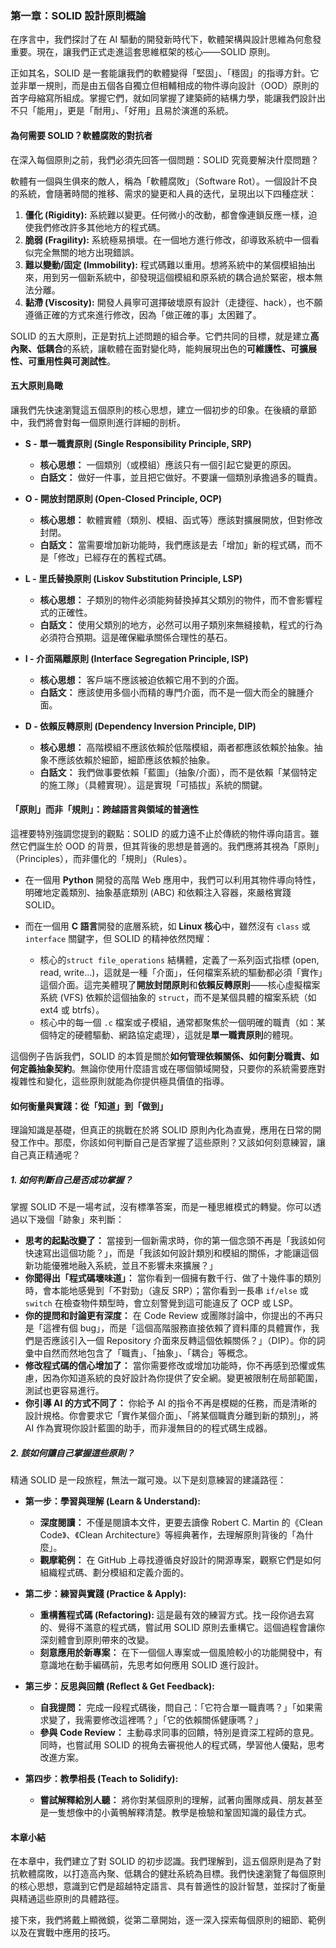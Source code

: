 ### 第一章：SOLID 設計原則概論

在序言中，我們探討了在 AI 驅動的開發新時代下，軟體架構與設計思維為何愈發重要。現在，讓我們正式走進這套思維框架的核心——SOLID 原則。

正如其名，SOLID 是一套能讓我們的軟體變得「堅固」、「穩固」的指導方針。它並非單一規則，而是由五個各自獨立但相輔相成的物件導向設計（OOD）原則的首字母縮寫所組成。掌握它們，就如同掌握了建築師的結構力學，能讓我們設計出不只「能用」，更是「耐用」、「好用」且易於演進的系統。

#### 為何需要 SOLID？軟體腐敗的對抗者

在深入每個原則之前，我們必須先回答一個問題：SOLID 究竟要解決什麼問題？

軟體有一個與生俱來的敵人，稱為「軟體腐敗」（Software Rot）。一個設計不良的系統，會隨著時間的推移、需求的變更和人員的迭代，呈現出以下四種症狀：

1.  **僵化 (Rigidity):** 系統難以變更。任何微小的改動，都會像連鎖反應一樣，迫使我們修改許多其他地方的程式碼。
2.  **脆弱 (Fragility):** 系統極易損壞。在一個地方進行修改，卻導致系統中一個看似完全無關的地方出現錯誤。
3.  **難以變動/固定 (Immobility):** 程式碼難以重用。想將系統中的某個模組抽出來，用到另一個新系統中，卻發現這個模組和原系統的耦合過於緊密，根本無法分離。
4.  **黏滯 (Viscosity):** 開發人員寧可選擇破壞原有設計（走捷徑、hack），也不願遵循正確的方式來進行修改，因為「做正確的事」太困難了。

SOLID 的五大原則，正是對抗上述問題的組合拳。它們共同的目標，就是建立**高內聚、低耦合**的系統，讓軟體在面對變化時，能夠展現出色的**可維護性、可擴展性、可重用性與可測試性**。

#### 五大原則鳥瞰

讓我們先快速瀏覽這五個原則的核心思想，建立一個初步的印象。在後續的章節中，我們將會對每一個原則進行詳細的剖析。

* **S - 單一職責原則 (Single Responsibility Principle, SRP)**
    * **核心思想：** 一個類別（或模組）應該只有一個引起它變更的原因。
    * **白話文：** 做好一件事，並且把它做好。不要讓一個類別承擔過多的職責。

* **O - 開放封閉原則 (Open-Closed Principle, OCP)**
    * **核心思想：** 軟體實體（類別、模組、函式等）應該對擴展開放，但對修改封閉。
    * **白話文：** 當需要增加新功能時，我們應該是去「增加」新的程式碼，而不是「修改」已經存在的舊程式碼。

* **L - 里氏替換原則 (Liskov Substitution Principle, LSP)**
    * **核心思想：** 子類別的物件必須能夠替換掉其父類別的物件，而不會影響程式的正確性。
    * **白話文：** 使用父類別的地方，必然可以用子類別來無縫接軌，程式的行為必須符合預期。這是確保繼承關係合理性的基石。

* **I - 介面隔離原則 (Interface Segregation Principle, ISP)**
    * **核心思想：** 客戶端不應該被迫依賴它用不到的介面。
    * **白話文：** 應該使用多個小而精的專門介面，而不是一個大而全的臃腫介面。

* **D - 依賴反轉原則 (Dependency Inversion Principle, DIP)**
    * **核心思想：** 高階模組不應該依賴於低階模組，兩者都應該依賴於抽象。抽象不應該依賴於細節，細節應該依賴於抽象。
    * **白話文：** 我們做事要依賴「藍圖」（抽象/介面），而不是依賴「某個特定的施工隊」（具體實現）。這是實現「可插拔」系統的關鍵。

#### 「原則」而非「規則」：跨越語言與領域的普適性

這裡要特別強調您提到的觀點：SOLID 的威力遠不止於傳統的物件導向語言。雖然它們誕生於 OOD 的背景，但其背後的思想是普適的。我們應將其視為「原則」（Principles），而非僵化的「規則」（Rules）。

* 在一個用 **Python** 開發的高階 Web 應用中，我們可以利用其物件導向特性，明確地定義類別、抽象基底類別 (ABC) 和依賴注入容器，來嚴格實踐 SOLID。

* 而在一個用 **C 語言**開發的底層系統，如 **Linux 核心**中，雖然沒有 `class` 或 `interface` 關鍵字，但 SOLID 的精神依然閃耀：
    * 核心的`struct file_operations` 結構體，定義了一系列函式指標 (open, read, write...)，這就是一種「介面」，任何檔案系統的驅動都必須「實作」這個介面。這完美體現了**開放封閉原則**和**依賴反轉原則**——核心虛擬檔案系統 (VFS) 依賴於這個抽象的 `struct`，而不是某個具體的檔案系統（如 ext4 或 btrfs）。
    * 核心中的每一個 `.c` 檔案或子模組，通常都聚焦於一個明確的職責（如：某個特定的硬體驅動、網路協定處理），這就是**單一職責原則**的體現。

這個例子告訴我們，SOLID 的本質是關於**如何管理依賴關係、如何劃分職責、如何定義抽象契約**。無論你使用什麼語言或在哪個領域開發，只要你的系統需要應對複雜性和變化，這些原則就能為你提供極具價值的指導。

#### 如何衡量與實踐：從「知道」到「做到」

理論知識是基礎，但真正的挑戰在於將 SOLID 原則內化為直覺，應用在日常的開發工作中。那麼，你該如何判斷自己是否掌握了這些原則？又該如何刻意練習，讓自己真正精通呢？

##### 1. 如何判斷自己是否成功掌握？

掌握 SOLID 不是一場考試，沒有標準答案，而是一種思維模式的轉變。你可以透過以下幾個「跡象」來判斷：

* **思考的起點改變了：** 當接到一個新需求時，你的第一個念頭不再是「我該如何快速寫出這個功能？」，而是「我該如何設計類別和模組的關係，才能讓這個新功能優雅地融入系統，並且不影響未來擴展？」
* **你聞得出「程式碼壞味道」：** 當你看到一個擁有數千行、做了十幾件事的類別時，會本能地感覺到「不對勁」（違反 SRP）；當你看到一長串 `if/else` 或 `switch` 在檢查物件類型時，會立刻警覺到這可能違反了 OCP 或 LSP。
* **你的提問和討論更有深度：** 在 Code Review 或團隊討論中，你提出的不再只是「這裡有個 bug」，而是「這個高階服務直接依賴了資料庫的具體實作，我們是否應該引入一個 Repository 介面來反轉這個依賴關係？」（DIP）。你的詞彙中自然而然地包含了「職責」、「抽象」、「耦合」等概念。
* **修改程式碼的信心增加了：** 當你需要修改或增加功能時，你不再感到恐懼或焦慮，因為你知道系統的良好設計為你提供了安全網。變更被限制在局部範圍，測試也更容易進行。
* **你引導 AI 的方式不同了：** 你給予 AI 的指令不再是模糊的任務，而是清晰的設計規格。你會要求它「實作某個介面」、「將某個職責分離到新的類別」，將 AI 作為實現你設計藍圖的助手，而非漫無目的的程式碼生成器。

##### 2. 該如何讓自己掌握這些原則？

精通 SOLID 是一段旅程，無法一蹴可幾。以下是刻意練習的建議路徑：

* **第一步：學習與理解 (Learn & Understand):**
    * **深度閱讀：** 不僅是閱讀本文件，更要去讀像 Robert C. Martin 的《Clean Code》、《Clean Architecture》等經典著作，去理解原則背後的「為什麼」。
    * **觀摩範例：** 在 GitHub 上尋找遵循良好設計的開源專案，觀察它們是如何組織程式碼、劃分模組和定義介面的。

* **第二步：練習與實踐 (Practice & Apply):**
    * **重構舊程式碼 (Refactoring):** 這是最有效的練習方式。找一段你過去寫的、覺得不滿意的程式碼，嘗試用 SOLID 原則去重構它。這個過程會讓你深刻體會到原則帶來的改變。
    * **刻意應用於新專案：** 在下一個個人專案或一個風險較小的功能開發中，有意識地在動手編碼前，先思考如何應用 SOLID 進行設計。

* **第三步：反思與回饋 (Reflect & Get Feedback):**
    * **自我提問：** 完成一段程式碼後，問自己：「它符合單一職責嗎？」「如果需求變了，我需要修改這裡嗎？」「它的依賴關係健康嗎？」
    * **參與 Code Review：** 主動尋求同事的回饋，特別是資深工程師的意見。同時，也嘗試用 SOLID 的視角去審視他人的程式碼，學習他人優點，思考改進方案。

* **第四步：教學相長 (Teach to Solidify):**
    * **嘗試解釋給別人聽：** 將你對某個原則的理解，試著向團隊成員、朋友甚至是一隻想像中的小黃鴨解釋清楚。教學是檢驗和鞏固知識的最佳方式。

#### 本章小結

在本章中，我們建立了對 SOLID 的初步認識。我們理解到，這五個原則是為了對抗軟體腐敗，以打造高內聚、低耦合的健壯系統為目標。我們快速瀏覽了每個原則的核心思想，意識到它們是超越特定語言、具有普適性的設計智慧，並探討了衡量與精通這些原則的具體路徑。

接下來，我們將戴上顯微鏡，從第二章開始，逐一深入探索每個原則的細節、範例以及在實戰中應用的技巧。
